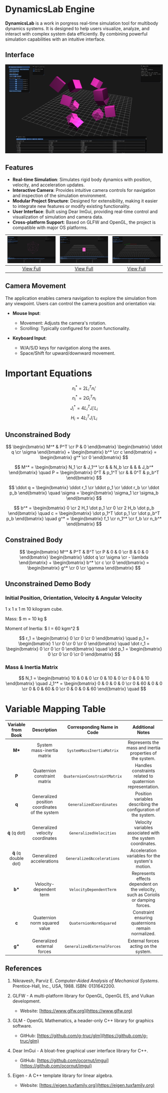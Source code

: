 # DynamicsLab Engine

**DynamicsLab** is a work in porgress real-time simulation tool for multibody dynamics systems. It is designed to help
users visualize, analyze, and interact with complex system data efficiently. By combining powerful simulation
capabilities with an intuitive interface.

## Interface

![Alt text](./assets/images/screenshot_20250201_120240.png)

## Features

- **Real-time Simulation**: Simulates rigid body dynamics with position, velocity, and acceleration updates.
- **Interactive Camera**: Provides intuitive camera controls for navigation and inspection of the simulation
  environment.
- **Modular Project Structure**: Designed for extensibility, making it easier to integrate new features or modify
  existing functionality.
- **User Interface**: Built using Dear ImGui, providing real-time control and visualization of simulation and camera
  data.
- **Cross-platform Support**: Based on GLFW and OpenGL, the project is compatible with major OS platforms.

| ![Screenshot 1](./assets/images/screenshot_20250130_104201.png) | ![Screenshot 2](./assets/images/screenshot_20250130_104001.png) | ![Screenshot 3](./assets/images/screenshot_20250130_094453.png) |
|:---------------------------------------------------------------:|:---------------------------------------------------------------:|:---------------------------------------------------------------:|
|   [View Full](./assets/images/screenshot_20250130_104201.png)   |   [View Full](./assets/images/screenshot_20250130_104001.png)   |   [View Full](./assets/images/screenshot_20250130_094453.png)   |

## Camera Movement

The application enables camera navigation to explore the simulation from any viewpoint. Users can control the camera
position and orientation via:

- **Mouse Input**:
    - Movement: Adjusts the camera's rotation.
    - Scrolling: Typically configured for zoom functionality.

- **Keyboard Input**:
    - W/A/S/D keys for navigation along the axes.
    - Space/Shift for upward/downward movement.

# Important Equations

$$ n_i^* = 2 L_i^T n_i' $$
$$ n_i^* = 2 G_i^T n_i $$
$$ J_i^* = 4 L_i^T J_i' L_i $$
$$ H_i = 4 \dot L_i^T J_i' L_i $$

## Unconstrained Body

$$
\begin{bmatrix} M^* & P^T \cr P & 0 \end{bmatrix}
\begin{bmatrix} \ddot q \cr \sigma \end{bmatrix} +
\begin{bmatrix} b^* \cr c \end{bmatrix} =
\begin{bmatrix} g^* \cr 0 \end{bmatrix}
$$

$$
M^* = \begin{bmatrix} N_1 \cr & J_1^* \cr & & N_b \cr & & & J_b^* \end{bmatrix}
\quad
P = \begin{bmatrix} 0^T & p_1^T \cr & & 0^T & p_b^T \end{bmatrix}
$$

$$
\ddot q = \begin{bmatrix} \ddot r_1 \cr \ddot p_1 \cr \ddot r_b \cr \ddot p_b \end{bmatrix}
\quad
\sigma = \begin{bmatrix} \sigma_1 \cr \sigma_b \end{bmatrix}
$$

$$
b^* = \begin{bmatrix} 0 \cr 2 H_1 \dot p_1 \cr 0 \cr 2 H_b \dot p_b \end{bmatrix}
\quad
c = \begin{bmatrix} \dot p_1^T \dot p_1 \cr \dot p_b^T p_b \end{bmatrix} \quad
g^* = \begin{bmatrix} f_1 \cr n_1^* \cr f_b \cr n_b^* \end{bmatrix}
$$

## Constrained Body

$$
\begin{bmatrix} M^* & P^T & B^T \cr P & 0 & 0 \cr B & 0 & 0 \end{bmatrix}
\begin{bmatrix} \ddot q \cr \sigma \cr - \lambda \end{bmatrix} +
\begin{bmatrix} b^* \cr c \cr 0 \end{bmatrix} =
\begin{bmatrix} g^* \cr 0 \cr \gamma \end{bmatrix}
$$

## Unconstrained Demo Body

### Initial Position, Orientation, Velocity & Angular Velocity

1 x 1 x 1 m 10 kilogram cube.

Mass: $ m = 10 kg $

Moment of Inertia:  $ I = 60 kgm^2 $

$$
r_1 = \begin{bmatrix} 0 \cr 0 \cr 0 \end{bmatrix} \quad
p_1 = \begin{bmatrix} 1 \cr 0 \cr 0 \cr 0 \end{bmatrix} \quad
\dot r_1 = \begin{bmatrix} 0 \cr 0 \cr 0 \end{bmatrix} \quad
\dot p_1 = \begin{bmatrix} 0 \cr 0 \cr 0 \cr 0 \end{bmatrix}
$$

### Mass & Inertia Matrix

$$
N_1 = \begin{bmatrix} 10 & 0 & 0 \cr 0 & 10 & 0 \cr 0 & 0 & 10 \end{bmatrix} \quad
J_1^* = \begin{bmatrix} 0 & 0 & 0 & 0 \cr 0 & 60 & 0 & 0 \cr 0 & 0 & 60 & 0 \cr 0 & 0 & 0 & 60 \end{bmatrix} \quad
$$

# Variable Mapping Table

| **Variable from Book** |                **Description**                 | **Corresponding Name in Code** |                               **Additional Notes**                                |
|:----------------------:|:----------------------------------------------:|:------------------------------:|:---------------------------------------------------------------------------------:|
|        **M\***         |           System mass-inertia matrix           |   `SystemMassInertiaMatrix`    |             Represents the mass and inertia properties of the system.             |
|         **P**          |          Quaternion constraint matrix          |  `QuaternionConstraintMatrix`  |             Handles constraints related to quaternion representation.             |
|         **q**          | Generalized position coordinates of the system |    `GeneralizedCoordinates`    |          Position variables describing the configuration of the system.           |
|     **q̇** (q dot)     |        Generalized velocity coordinates        |    `GeneralizedVelocities`     |            Velocity variables associated with the system coordinates.             |
| **q̈** (q double dot)  |           Generalized accelerations            |   `GeneralizedAccelerations`   |                  Acceleration variables for the system's motion.                  |
|        **b\***         |            Velocity-dependent term             |    `VelocityDependentTerm`     | Represents effects dependent on the velocity, such as Coriolis or damping forces. |
|         **c**          |         Quaternion norm squared value          |    `QuaternionNormSquared`     |                Constraint ensuring quaternions remain normalized.                 |
|        **g\***         |          Generalized external forces           |  `GeneralizedExternalForces`   |                       External forces acting on the system.                       |

## References

1. Nikravesh, Parviz E. *Computer-Aided Analysis of Mechanical Systems*. Prentice-Hall, Inc., USA, 1988. ISBN:
   0131642200.

2. GLFW - A multi-platform library for OpenGL, OpenGL ES, and Vulkan development.
    - Website: [https://www.glfw.org](https://www.glfw.org)

3. GLM - OpenGL Mathematics, a header-only C++ library for graphics software.
    - GitHub: [https://github.com/g-truc/glm](https://github.com/g-truc/glm)

4. Dear ImGui - A bloat-free graphical user interface library for C++.
    - GitHub: [https://github.com/ocornut/imgui](https://github.com/ocornut/imgui)

5. Eigen - A C++ template library for linear algebra.
    - Website: [https://eigen.tuxfamily.org](https://eigen.tuxfamily.org)
